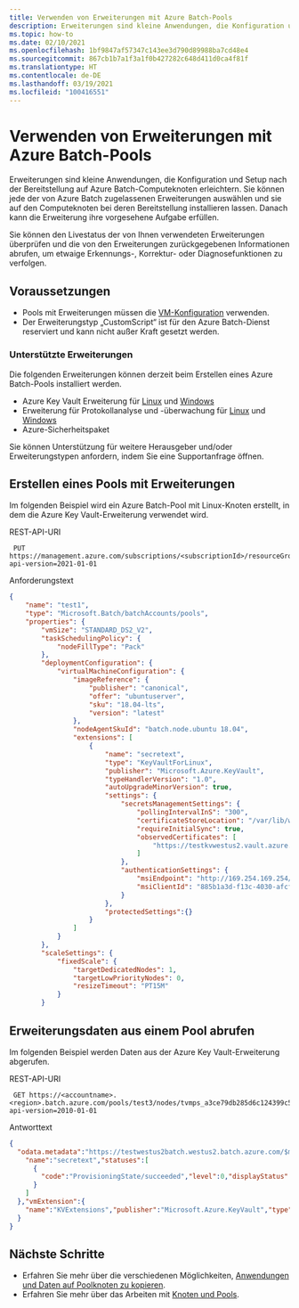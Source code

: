 ```yaml
---
title: Verwenden von Erweiterungen mit Azure Batch-Pools
description: Erweiterungen sind kleine Anwendungen, die Konfiguration und Setup nach der Bereitstellung auf Azure Batch-Computeknoten erleichtern.
ms.topic: how-to
ms.date: 02/10/2021
ms.openlocfilehash: 1bf9847af57347c143ee3d790d89988ba7cd48e4
ms.sourcegitcommit: 867cb1b7a1f3a1f0b427282c648d411d0ca4f81f
ms.translationtype: HT
ms.contentlocale: de-DE
ms.lasthandoff: 03/19/2021
ms.locfileid: "100416551"
---
```

# <a name="use-extensions-with-batch-pools"></a>Verwenden von Erweiterungen mit Azure Batch-Pools

Erweiterungen sind kleine Anwendungen, die Konfiguration und Setup nach der Bereitstellung auf Azure Batch-Computeknoten erleichtern. Sie können jede der von Azure Batch zugelassenen Erweiterungen auswählen und sie auf den Computeknoten bei deren Bereitstellung installieren lassen. Danach kann die Erweiterung ihre vorgesehene Aufgabe erfüllen.

Sie können den Livestatus der von Ihnen verwendeten Erweiterungen überprüfen und die von den Erweiterungen zurückgegebenen Informationen abrufen, um etwaige Erkennungs-, Korrektur- oder Diagnosefunktionen zu verfolgen.

## <a name="prerequisites"></a>Voraussetzungen

- Pools mit Erweiterungen müssen die [VM-Konfiguration](nodes-and-pools.md#virtual-machine-configuration) verwenden.
- Der Erweiterungstyp „CustomScript“ ist für den Azure Batch-Dienst reserviert und kann nicht außer Kraft gesetzt werden.

### <a name="supported-extensions"></a>Unterstützte Erweiterungen

Die folgenden Erweiterungen können derzeit beim Erstellen eines Azure Batch-Pools installiert werden. 

- Azure Key Vault Erweiterung für [Linux](../virtual-machines/extensions/key-vault-linux.md) und [Windows](../virtual-machines/extensions/key-vault-windows.md)
- Erweiterung für Protokollanalyse und -überwachung für [Linux](../virtual-machines/extensions/oms-linux.md) und [Windows](../virtual-machines/extensions/oms-windows.md)
- Azure-Sicherheitspaket

Sie können Unterstützung für weitere Herausgeber und/oder Erweiterungstypen anfordern, indem Sie eine Supportanfrage öffnen.

## <a name="create-a-pool-with-extensions"></a>Erstellen eines Pools mit Erweiterungen

Im folgenden Beispiel wird ein Azure Batch-Pool mit Linux-Knoten erstellt, in dem die Azure Key Vault-Erweiterung verwendet wird.

REST-API-URI

```http
 PUT https://management.azure.com/subscriptions/<subscriptionId>/resourceGroups/<resourceGroup>/providers/Microsoft.Batch/batchAccounts/<batchaccountName>/pools/<batchpoolName>?api-version=2021-01-01
```

Anforderungstext

```json
{
    "name": "test1",
    "type": "Microsoft.Batch/batchAccounts/pools",
    "properties": {
        "vmSize": "STANDARD_DS2_V2",
        "taskSchedulingPolicy": {
            "nodeFillType": "Pack"
        },
        "deploymentConfiguration": {
            "virtualMachineConfiguration": {
                "imageReference": {
                    "publisher": "canonical",
                    "offer": "ubuntuserver",
                    "sku": "18.04-lts",
                    "version": "latest"
                },
                "nodeAgentSkuId": "batch.node.ubuntu 18.04",
                "extensions": [
                    {
                        "name": "secretext",
                        "type": "KeyVaultForLinux",
                        "publisher": "Microsoft.Azure.KeyVault",
                        "typeHandlerVersion": "1.0",
                        "autoUpgradeMinorVersion": true,
                        "settings": {
                            "secretsManagementSettings": {
                                "pollingIntervalInS": "300",
                                "certificateStoreLocation": "/var/lib/waagent/Microsoft.Azure.KeyVault",
                                "requireInitialSync": true,
                                "observedCertificates": [
                                    "https://testkvwestus2.vault.azure.net/secrets/authsecreat"
                                ]
                            },
                            "authenticationSettings": {
                                "msiEndpoint": "http://169.254.169.254/metadata/identity",
                                "msiClientId": "885b1a3d-f13c-4030-afcf-9f05044d78dc"
                            }
                        },
                        "protectedSettings":{}
                    }
                ]
            }
        },
        "scaleSettings": {
            "fixedScale": {
                "targetDedicatedNodes": 1,
                "targetLowPriorityNodes": 0,
                "resizeTimeout": "PT15M"
            }
        }
```

## <a name="get-extension-data-from-a-pool"></a>Erweiterungsdaten aus einem Pool abrufen

Im folgenden Beispiel werden Daten aus der Azure Key Vault-Erweiterung abgerufen.

REST-API-URI

```http
 GET https://<accountname>.<region>.batch.azure.com/pools/test3/nodes/tvmps_a3ce79db285d6c124399c5bd3f3cf308d652c89675d9f1f14bfc184476525278_d/extensions/secretext?api-version=2010-01-01
```

Antworttext

```json
{
  "odata.metadata":"https://testwestus2batch.westus2.batch.azure.com/$metadata#extensions/@Element","instanceView":{
    "name":"secretext","statuses":[
      {
        "code":"ProvisioningState/succeeded","level":0,"displayStatus":"Provisioning succeeded","message":"Successfully started Key Vault extension service. 2021-02-08T19:49:39Z"
      }
    ]
  },"vmExtension":{
    "name":"KVExtensions","publisher":"Microsoft.Azure.KeyVault","type":"KeyVaultForLinux","typeHandlerVersion":"1.0","autoUpgradeMinorVersion":true,"settings":"{\r\n  \"secretsManagementSettings\": {\r\n    \"pollingIntervalInS\": \"300\",\r\n    \"certificateStoreLocation\": \"/var/lib/waagent/Microsoft.Azure.KeyVault\",\r\n    \"requireInitialSync\": true,\r\n    \"observedCertificates\": [\r\n      \"https://testkvwestus2.vault.azure.net/secrets/testumi\"\r\n    ]\r\n  },\r\n  \"authenticationSettings\": {\r\n    \"msiEndpoint\": \"http://169.254.169.254/metadata/identity\",\r\n    \"msiClientId\": \"885b1a3d-f13c-4030-afcf-922f05044d78dc\"\r\n  }\r\n}"
  }
}

```

## <a name="next-steps"></a>Nächste Schritte

- Erfahren Sie mehr über die verschiedenen Möglichkeiten, [Anwendungen und Daten auf Poolknoten zu kopieren](batch-applications-to-pool-nodes.md).
- Erfahren Sie mehr über das Arbeiten mit [Knoten und Pools](nodes-and-pools.md).

